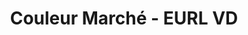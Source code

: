 ---
title: "Couleur Marché - EURL VD"
url: /surgeres/couleur-marche-eurl-vd/
shop: Gemüse & Obst
---